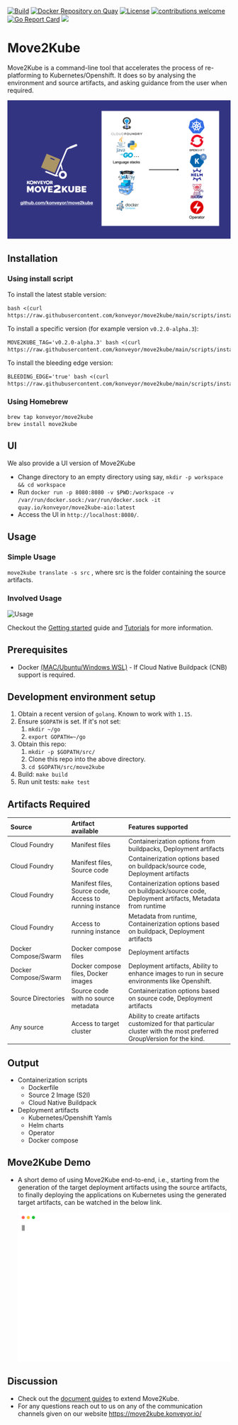 [![Build](https://github.com/konveyor/move2kube/workflows/Build/badge.svg "Github Actions")](https://github.com/konveyor/move2kube/actions?query=workflow%3ABuild)
[![Docker Repository on Quay](https://quay.io/repository/konveyor/move2kube/status "Docker Repository on Quay")](https://quay.io/repository/konveyor/move2kube)
[![License](https://img.shields.io/:license-apache-blue.svg)](https://www.apache.org/licenses/LICENSE-2.0.html)
[![contributions welcome](https://img.shields.io/badge/contributions-welcome-brightgreen.svg?style=flat)](https://github.com/konveyor/move2kube/pulls)
[![Go Report Card](https://goreportcard.com/badge/github.com/konveyor/move2kube)](https://goreportcard.com/report/github.com/konveyor/move2kube)
[<img src="https://img.shields.io/badge/slack-konveyor/move2kube-green.svg?logo=slack">](https://kubernetes.slack.com/archives/CR85S82A2)

# Move2Kube

Move2Kube is a command-line tool that accelerates the process of re-platforming to Kubernetes/Openshift. It does so by analysing the environment and source artifacts, and asking guidance from the user when required.

<img src="./imgs/overview.png" style="max-width:100%;" alt="overview"/>

## Installation

### Using install script

To install the latest stable version:
```
bash <(curl https://raw.githubusercontent.com/konveyor/move2kube/main/scripts/install.sh)
```

To install a specific version (for example version `v0.2.0-alpha.3`):
```
MOVE2KUBE_TAG='v0.2.0-alpha.3' bash <(curl https://raw.githubusercontent.com/konveyor/move2kube/main/scripts/install.sh)
```

To install the bleeding edge version:
```
BLEEDING_EDGE='true' bash <(curl https://raw.githubusercontent.com/konveyor/move2kube/main/scripts/install.sh)
```

### Using Homebrew

```
brew tap konveyor/move2kube
brew install move2kube
```

## UI

We also provide a UI version of Move2Kube

* Change directory to an empty directory using say, `mkdir -p workspace && cd workspace`
* Run `docker run -p 8080:8080 -v $PWD:/workspace -v /var/run/docker.sock:/var/run/docker.sock -it quay.io/konveyor/move2kube-aio:latest`
* Access the UI in `http://localhost:8080/`.

## Usage

### Simple Usage

`move2kube translate -s src` , where src is the folder containing the source artifacts.

### Involved Usage

![Usage](./imgs/usage.png)

Checkout the [Getting started](https://move2kube.konveyor.io/docs/getting-started) guide and [Tutorials](https://move2kube.konveyor.io/docs/tutorial) for more information.

## Prerequisites

* Docker [(MAC](https://docs.docker.com/desktop/)[/Ubuntu](https://docs.docker.com/engine/install/ubuntu/)[/Windows WSL)](https://docs.docker.com/docker-for-windows/wsl/) - If Cloud Native Buildpack (CNB) support is required.

## Development environment setup

1. Obtain a recent version of `golang`. Known to work with `1.15`.
1. Ensure `$GOPATH` is set. If it's not set:
   1. `mkdir ~/go`
   1. `export GOPATH=~/go`
1. Obtain this repo:
   1. `mkdir -p $GOPATH/src/`
   1. Clone this repo into the above directory.
   1. `cd $GOPATH/src/move2kube`
1. Build: `make build`
1. Run unit tests: `make test`

## Artifacts Required

| Source | Artifact available | Features supported |
|:-------|:-------------------|:-------------------|
| Cloud Foundry | Manifest files | Containerization options from buildpacks, Deployment artifacts |
| Cloud Foundry | Manifest files, Source code | Containerization options based on buildpack/source code, Deployment artifacts |
| Cloud Foundry | Manifest files, Source code, Access to running instance | Containerization options based on buildpack/source code, Deployment artifacts, Metadata from runtime |
| Cloud Foundry | Access to running instance |  Metadata from runtime, Containerization options based on buildpack, Deployment artifacts |
| Docker Compose/Swarm | Docker compose files | Deployment artifacts |
| Docker Compose/Swarm | Docker compose files, Docker images | Deployment artifacts, Ability to enhance images to run in secure environments like Openshift. |
| Source Directories | Source code with no source metadata |  Containerization options based on source code, Deployment artifacts |
| Any source | Access to target cluster | Ability to create artifacts customized for that particular cluster with the most preferred GroupVersion for the kind. |

## Output

* Containerization scripts
  * Dockerfile
  * Source 2 Image (S2I)
  * Cloud Native Buildpack
* Deployment artifacts
  * Kubernetes/Openshift Yamls
  * Helm charts
  * Operator
  * Docker compose

## Move2Kube Demo
* A short demo of using Move2Kube end-to-end, i.e., starting from the generation of the target deployment artifacts using the source artifacts, to finally deploying the applications on Kubernetes using the generated target artifacts, can be watched in the below link.

  ![End-to-End demo](./imgs/e2e-flow.svg)

## Discussion

* Check out the [document guides](./docs) to extend Move2Kube.
* For any questions reach out to us on any of the communication channels given on our website https://move2kube.konveyor.io/
